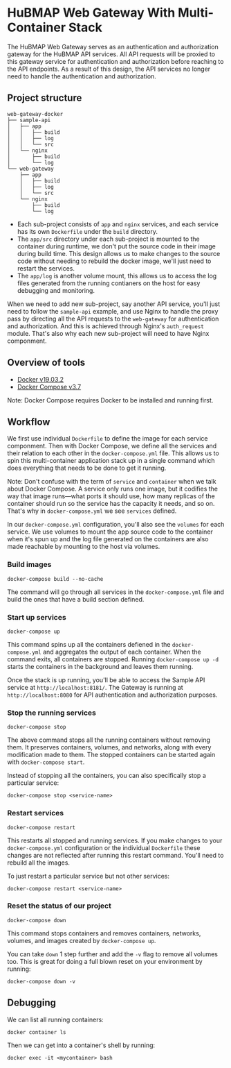 # HuBMAP Web Gateway With Multi-Container Stack

The HuBMAP Web Gateway serves as an authentication and authorization gateway for the HuBMAP API services. All API requests will be proxied to this gateway service for authentication and authorization before reaching to the API endpoints. As a result of this design, the API services no longer need to handle the authentication and authorization.

## Project structure

````
web-gateway-docker
├── sample-api
│   ├── app
│   │   ├── build
│   │   ├── log
│   │   └── src
│   └── nginx
│       ├── build
│       └── log
└── web-gateway
    ├── app
    │   ├── build
    │   ├── log
    │   └── src
    └── nginx
        ├── build
        └── log
````

* Each sub-project consists of `app` and `nginx` services, and each service has its own `Dockerfile` under the `build` directory. 
* The `app/src` directory under each sub-project is mounted to the container during runtime, we don't put the source code in their image during build time. This design allows us to make changes to the source code without needing to rebuild the docker image, we'll just need to restart the services.
* The `app/log` is another volume mount, this allows us to access the log files generated from the running contianers on the host for easy debugging and monitoring.

When we need to add new sub-project, say another API service, you'll just need to follow the `sample-api` example, and use Nginx to handle the proxy pass by directing all the API requests to the `web-gateway` for authentication and authorization. And this is achieved through Nginx's `auth_request` module. That's also why each new sub-project will need to have Nginx componment.

## Overview of tools

- [Docker v19.03.2](https://docs.docker.com/install/)
- [Docker Compose v3.7](https://docs.docker.com/compose/install/)

Note: Docker Compose requires Docker to be installed and running first.

## Workflow

We first use individual `Dockerfile` to define the image for each service componment. Then with Docker Compose, we define all the services and their relation to each other in the `docker-compose.yml` file. This allows us to spin this multi-container application stack up in a single command which does everything that needs to be done to get it running. 

Note: Don't confuse with the term of `service` and `container` when we talk about Docker Compose. A service only runs one image, but it codifies the way that image runs&mdash;what ports it should use, how many replicas of the container should run so the service has the capacity it needs, and so on. That's why in `docker-compose.yml` we see `services` defined.

In our `docker-compose.yml` configuration, you'll also see the `volumes` for each service. We use volumes to mount the app source code to the container when it's spun up and the log file generated on the containers are also made reachable by mounting to the host via volumes. 

### Build images

````
docker-compose build --no-cache
````

The command will go through all services in the `docker-compose.yml` file and build the ones that have a build section defined. 


### Start up services

````
docker-compose up
````

This command spins up all the containers defiened in the `docker-compose.yml` and aggregates the output of each container. When the command exits, all containers are stopped. Running `docker-compose up -d` starts the containers in the background and leaves them running.

Once the stack is up running, you'll be able to access the Sample API service at `http://localhost:8181/`. The Gateway is running at `http://localhost:8080` for API authentication and authorization purposes. 


### Stop the running services

````
docker-compose stop
````
The above command stops all the running containers without removing them. It preserves containers, volumes, and networks, along with every modification made to them. The stopped containers can be started again with `docker-compose start`. 

Instead of stopping all the containers, you can also specifically stop a particular service:

````
docker-compose stop <service-name>
````

### Restart services

````
docker-compose restart
````

This restarts all stopped and running services. If you make changes to your `docker-compose.yml` configuration or the individual `Dockerfile` these changes are not reflected after running this restart command. You'll need to rebuild all the images.

To just restart a particular service but not other services:

````
docker-compose restart <service-name>
````

### Reset the status of our project

````
docker-compose down
````

This command stops containers and removes containers, networks, volumes, and images created by `docker-compose up`.

You can take `down` 1 step further and add the `-v` flag to remove all volumes too. This is great for doing a full blown reset on your environment by running:

````
docker-compose down -v
````

## Debugging

We can list all running containers:

````
docker container ls
````

Then we can get into a container's shell by running:

````
docker exec -it <mycontainer> bash
````

